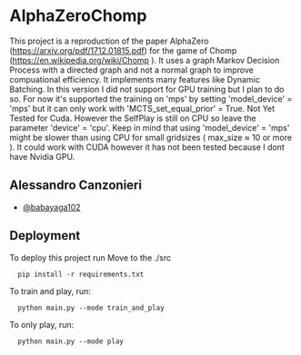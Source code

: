 
# AlphaZeroChomp


This project is a reproduction of the paper AlphaZero (https://arxiv.org/pdf/1712.01815.pdf) for the game of Chomp (https://en.wikipedia.org/wiki/Chomp ). It uses a graph Markov Decision Process with a directed graph and not a normal graph to improve compuational efficiency. It implements many features like Dynamic Batching. In this version I did not support for GPU training but I plan to do so. For now it's supported the training on 'mps' by setting 'model_device' = 'mps' but it can only work with 'MCTS_set_equal_prior' = True. Not Yet Tested for Cuda. However the SelfPlay is still on CPU so leave the parameter 'device' = 'cpu'. Keep in mind that using 'model_device' = 'mps' might be slower than using CPU for small gridsizes  ( max_size ≈ 10 or more ). It could work with CUDA however it has not been tested because I dont have Nvidia GPU.


## Alessandro Canzonieri

- [@babayaga102](https://github.com/babayaga102)


## Deployment

To deploy this project run
Move to the ./src

```
  pip install -r requirements.txt
```
To train and play, run:
```
  python main.py --mode train_and_play
```

To only play, run:
```
  python main.py --mode play
```




